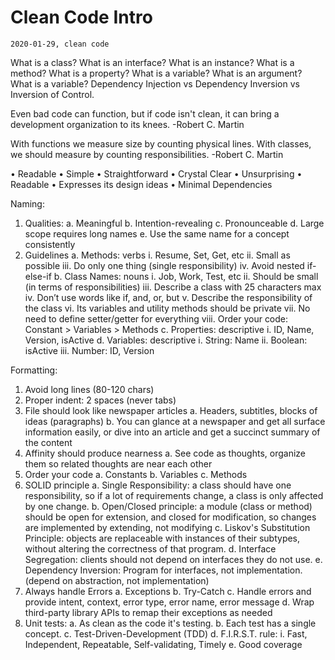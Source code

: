 # Clean Code Intro

`2020-01-29, clean code`

What is a class?
What is an interface?
What is an instance?
What is a method?
What is a property?
What is a variable?
What is an argument?
What is a variable?
Dependency Injection vs Dependency Inversion vs Inversion of Control.

Even bad code can function, but if code isn't clean, it can bring a development organization to its knees.
-Robert C. Martin

With functions we measure size by counting physical lines. With classes, we should measure by counting responsibilities.
-Robert C. Martin

• Readable
• Simple
• Straightforward
• Crystal Clear
• Unsurprising
• Readable
• Expresses its design ideas
• Minimal Dependencies

Naming:

1. Qualities:
   a. Meaningful
   b. Intention-revealing
   c. Pronounceable
   d. Large scope requires long names
   e. Use the same name for a concept consistently
2. Guidelines
   a. Methods: verbs
   i. Resume, Set, Get, etc
   ii. Small as possible
   iii. Do only one thing (single responsibility)
   iv. Avoid nested if-else-if
   b. Class Names: nouns
   i. Job, Work, Test, etc
   ii. Should be small (in terms of responsibilities)
   iii. Describe a class with 25 characters max
   iv. Don’t use words like if, and, or, but
   v. Describe the responsibility of the class
   vi. Its variables and utility methods should be private
   vii. No need to define setter/getter for everything
   viii. Order your code: Constant > Variables > Methods
   c. Properties: descriptive
   i. ID, Name, Version, isActive
   d. Variables: descriptive
   i. String: Name
   ii. Boolean: isActive
   iii. Number: ID, Version

Formatting:

1. Avoid long lines (80-120 chars)
2. Proper indent: 2 spaces (never tabs)
3. File should look like newspaper articles
   a. Headers, subtitles, blocks of ideas (paragraphs)
   b. You can glance at a newspaper and get all surface information easily, or dive into an article and get a succinct summary of the content
4. Affinity should produce nearness
   a. See code as thoughts, organize them so related thoughts are near each other
5. Order your code
   a. Constants
   b. Variables
   c. Methods
6. SOLID principle
   a. Single Responsibility: a class should have one responsibility, so if a lot of requirements change, a class is only affected by one change.
   b. Open/Closed principle: a module (class or method) should be open for extension, and closed for modification, so changes are implemented by extending, not modifying
   c. Liskov's Substitution Principle: objects are replaceable with instances of their subtypes, without altering the correctness of that program.
   d. Interface Segregation: clients should not depend on interfaces they do not use.
   e. Dependency Inversion: Program for interfaces, not implementation. (depend on abstraction, not implementation)
7. Always handle Errors
   a. Exceptions
   b. Try-Catch
   c. Handle errors and provide intent, context, error type, error name, error message
   d. Wrap third-party library APIs to remap their exceptions as needed
8. Unit tests:
   a. As clean as the code it's testing.
   b. Each test has a single concept.
   c. Test-Driven-Development (TDD)
   d. F.I.R.S.T. rule:
   i. Fast, Independent, Repeatable, Self-validating, Timely
   e. Good coverage
